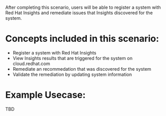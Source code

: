 After completing this scenario, users will be able to register a system with
Red Hat Insights and remediate issues that Insights discovered for the system.

# Concepts included in this scenario:
* Register a system with Red Hat Insights
* View Insights results that are triggered for the system on cloud.redhat.com
* Remediate an recommedation that was discovered for the system
* Validate the remediation by updating system information

# Example Usecase:
TBD
